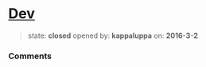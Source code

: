 # [Dev](https://github.com/livingstoneonline/livingstoneonline/pull/1)

> state: **closed** opened by: **kappaluppa** on: **2016-3-2**



### Comments

